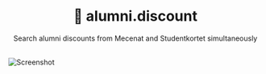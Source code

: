 <h1 align="center">🫰 alumni.discount</h1>

<div align="center">
  Search alumni discounts from Mecenat and Studentkortet simultaneously
</div>
<br>

![Screenshot](https://github.com/miii/alumnirabatt/assets/158975/4560e8d5-d074-4b82-bd0c-daaf48de38db)
